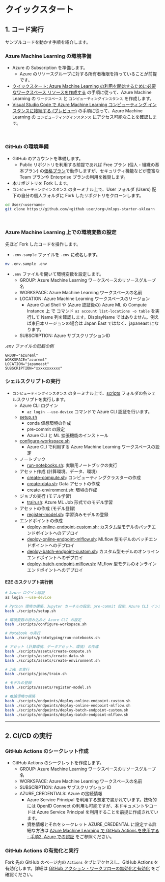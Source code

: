 # クイックスタート
## 1. コード実行
サンプルコードを動かす手順を紹介します。

### Azure Machine Learning の環境準備
- Azure の Subscription を準備します。
  - Azure のリソースグループに対する所有者権限を持っていることが前提です。
- [クイックスタート: Azure Machine Learning の利用を開始するために必要なワークスペース リソースを作成する](https://learn.microsoft.com/ja-jp/azure/machine-learning/quickstart-create-resources) の手順に従って、Azure Machine Learning の `ワークスペース` と `コンピューティングインスタンス` を作成します。
- [Visual Studio Code で Azure Machine Learning コンピューティング インスタンスに接続する (プレビュー)](https://learn.microsoft.com/ja-jp/azure/machine-learning/how-to-set-up-vs-code-remote?tabs=studio#configure-a-remote-compute-instance) の手順に従って、Azure Machine Learning の `コンピューティングインスタンス` にアクセス可能なことを確認します。


<br />

### GitHub の環境準備
- GitHub のアカウントを準備します。
  - Public リポジトリを利用する前提であれば Free プラン (個人・組織の基本プラン) の[価格プラン](https://github.com/pricing)で動作しますが、セキュリティ機能などが豊富な Team プランや Enterprise プランの利用を推奨します。
- 本リポジトリを Fork します。
- `コンピューティングインスタンス` のターミナル上で、User フォルダ (Users) 配下の自分の個人フォルダに Fork したリポジトリをクローンします。

```bash
cd User/<username>
git clone https://github.com/<github user/org>/mlops-starter-sklearn
```

<br />

### Azure Machine Learning 上での環境変数の設定
先ほど Fork したコードを操作します。

- `.env.sample` ファイルを `.env` に改名します。
```bash
mv .env.sample .env
```
- `.env` ファイルを開いて環境変数を設定します。
   - GROUP: Azure Machine Learning ワークスペースのリソースグループ名
   - WORKSPACE: Azure Machine Learning ワークスペースの名前
   - LOCATION: Azure Machine Learning ワークスペースのリージョン
      - Azure Clud Shell や (Azure 認証後の) Azure ML の Compute Instance 上 で コマンド `az account list-locations -o table` を実行して Name 列を確認します。DisplayName ではありません。例えば東日本リージョンの場合は Japan East ではなく、japaneast になります。
   - SUBSCRIPTION: Azure サブスクリプションID

_.env ファイルの記載の例_
```
GROUP="azureml"
WORKSPACE="azureml"
LOCATION="japaneast"
SUBSCRIPTION="xxxxxxxxxxx"
```

### シェルスクリプトの実行
- `コンピューティングインスタンス` のターミナル上で、[scripts](../scripts) フォルダの各シェルスクリプトを実行します。
   - Azure CLI ログイン
      - `az login --use-device` コマンドで Azure CLI 認証を行います。
   - [setup.sh](../scripts/setup.sh)
      - conda 仮想環境の作成
      - pre-commit の設定
      - Azure CLI と ML 拡張機能のインストール
   - [configure-workspace.sh](../scripts/configure-workspace.sh)
      - Azure CLI で利用する Azure Machine Learning ワークスペースの設定
   - ノートブック
      - [run-notebooks.sh](../scripts/prototyping/run-notebooks.sh): 実験用ノートブックの実行
   - アセット作成 (計算環境、データ、環境)
      - [create-compute.sh](../scripts/assets/create-compute.sh): コンピューティングクラスターの作成
      - [create-data.sh](../scripts/assets/create-data.sh): Data アセットの作成
      - [create-environment.sh](../scripts/assets/create-environment.sh): 環境の作成
   - ジョブの実行 (モデル学習)
      - [train.sh](../scripts/jobs/train.sh): Azure ML Job 形式でのモデル学習
   - アセットの作成 (モデル登録)
      - [register-model.sh](../scripts/assets/register-model.sh): 学習済みモデルの登録
    - エンドポイントの作成
      - [deploy-online-endpoint-custom.sh](../scripts/endpoints/deploy-online-endpoint-custom.sh): カスタム型モデルのバッチエンドポイントへのデプロイ
      - [deploy-online-endpoint-mlflow.sh](../scripts/endpoints/deploy-online-endpoint-mlflow.sh): MLflow 型モデルのバッチエンドポイントへのデプロイ
      - [deploy-batch-endpoint-custom.sh](../scripts/endpoints/deploy-batch-endpoint-custom.sh): カスタム型モデルのオンラインエンドポイントへのデプロイ
      - [deploy-batch-endpoint-mlflow.sh](../scripts/endpoints/deploy-batch-endpoint-mlflow.sh): MLflow 型モデルのオンラインエンドポイントへのデプロイ

#### E2E のスクリプト実行例

```bash
# Azure ログイン認証
az login --use-device

# Python 環境の構築、Jupyter カーネルの設定、pre-commit 設定、Azure CLI インストール
bash ./scripts/setup.sh

# 環境変数の読み込みと Azure CLI の設定
bash ./scripts/configure-workspace.sh

# Notebook の実行
bash ./scripts/prototyping/run-notebooks.sh

# アセット (計算環境、データアセット、環境) の作成
bash ./scripts/assets/create-compute.sh
bash ./scripts/assets/create-data.sh
bash ./scripts/assets/create-environment.sh

# Job の実行
bash ./scripts/jobs/train.sh

# モデルの登録
bash ./scripts/assets/register-model.sh

# 推論環境の構築
bash ./scripts/endpoints/deploy-online-endpoint-custom.sh
bash ./scripts/endpoints/deploy-online-endpoint-mlflow.sh
bash ./scripts/endpoints/deploy-batch-endpoint-custom.sh
bash ./scripts/endpoints/deploy-batch-endpoint-mlflow.sh
```

---

## 2. CI/CD の実行

### GitHub Actions のシークレット作成
- GitHub Actions のシークレットを作成します。
   - GROUP: Azure Machine Learning ワークスペースのリソースグループ名
   - WORKSPACE: Azure Machine Learning ワークスペースの名前
   - SUBSCRIPTION: Azure サブスクリプション ID
   - AZURE_CREDENTIALS: Azure の接続情報
      - Azure Service Principal を利用する想定で書かれています。技術的には OpenID Connect の利用も可能ですが、本ドキュメントやコードは Azure Service Principal を利用することを前提に作成されています。
      - 資格情報とそれをシークレット AZURE_CREDENTAL に設定する詳細な方法は [Azure Machine Learning で GitHub Actions を使用する - 手順2. Azure での認証](https://learn.microsoft.com/ja-JP/azure/machine-learning/how-to-github-actions-machine-learning?tabs=userlevel#step-2-authenticate-with-azure) をご参照ください。

### GitHub Actions の有効化と実行
Fork 先の GitHub のページ内の `Actions` タブにアクセスし、GitHub Actions を有効化します。詳細は [GitHub アクション - ワークフローの無効化と有効化](https://docs.github.com/ja/actions/managing-workflow-runs/disabling-and-enabling-a-workflow) をご確認ください。
